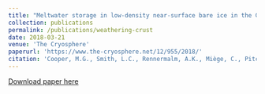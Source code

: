 ```yaml
---
title: "Meltwater storage in low-density near-surface bare ice in the Greenland ice sheet ablation zone"
collection: publications
permalink: /publications/weathering-crust
date: 2018-03-21
venue: 'The Cryosphere'
paperurl: 'https://www.the-cryosphere.net/12/955/2018/'
citation: 'Cooper, M.G., Smith, L.C., Rennermalm, A.K., Miège, C., Pitcher, L.H, Ryan, J.C., Yang, K., and Cooley, S.W. (2018). &quot;Paper Title Number 2.&quot; <i>Journal 1</i>. 12(3).'
---
```


[Download paper here](https://www.the-cryosphere.net/12/955/2018/)
